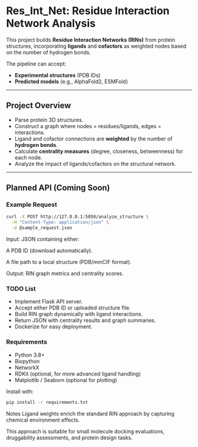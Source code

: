 # Res_Int_Net: Residue Interaction Network Analysis

This project builds **Residue Interaction Networks (RINs)** from protein structures, incorporating **ligands** and **cofactors** as weighted nodes based on the number of hydrogen bonds.

The pipeline can accept:
- **Experimental structures** (PDB IDs)
- **Predicted models** (e.g., AlphaFold2, ESMFold)

---

## Project Overview

- Parse protein 3D structures.
- Construct a graph where nodes = residues/ligands, edges = interactions.
- Ligand and cofactor connections are **weighted** by the number of **hydrogen bonds**.
- Calculate **centrality measures** (degree, closeness, betweenness) for each node.
- Analyze the impact of ligands/cofactors on the structural network.

---

## Planned API (Coming Soon)

### Example Request

```bash
curl -X POST http://127.0.0.1:5050/analyze_structure \
  -H "Content-Type: application/json" \
  -d @sample_request.json
```
Input: JSON containing either:

A PDB ID (download automatically).

A file path to a local structure (PDB/mmCIF format).

Output: RIN graph metrics and centrality scores.

### TODO List
- Implement Flask API server.
- Accept either PDB ID or uploaded structure file.
- Build RIN graph dynamically with ligand interactions.
- Return JSON with centrality results and graph summaries.
- Dockerize for easy deployment.

### Requirements
- Python 3.8+
- Biopython
- NetworkX
- RDKit (optional, for more advanced ligand handling)
- Matplotlib / Seaborn (optional for plotting)

Install with:

```bash
pip install -r requirements.txt
```

Notes
Ligand weights enrich the standard RIN approach by capturing chemical environment effects.

This approach is suitable for small molecule docking evaluations, druggability assessments, and protein design tasks.
